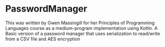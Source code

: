 # PasswordManager
This was written by Gwen Massingill for her Principles of Programming Languages course as a medium-program implementation using Kotlin. A Basic version of a password manager that uses serialization to read/write from a CSV file and AES encryption 
